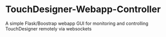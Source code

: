 # TouchDesigner-Webapp-Controller
A simple Flask/Boostrap webapp GUI for monitoring and controlling TouchDesigner remotely via websockets
